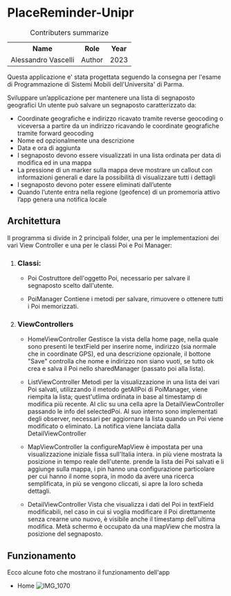 # PlaceReminder-Unipr

<table>
<caption id="multi_row">Contributers summarize</caption>
<tr>    <th>Name      <th>Role               <th>Year
<tr><td>Alessandro Vascelli   <td>Author  <td>2023
</table>

Questa applicazione e' stata progettata seguendo la consegna per l'esame di Programmazione di Sistemi Mobili dell'Universita' di Parma.

Sviluppare un’applicazione per mantenere una lista di segnaposto geografici Un utente può salvare un segnaposto caratterizzato da:

- Coordinate geografiche e indirizzo ricavato tramite reverse geocoding o viceversa a partire da un indirizzo ricavando le coordinate geografiche tramite forward geocoding
- Nome ed opzionalmente una descrizione
- Data e ora di aggiunta
- I segnaposto devono essere visualizzati in una lista ordinata per data di modifica ed in una mappa
- La pressione di un marker sulla mappa deve mostrare un callout con informazioni generali e dare la possibilità di visualizzare tutti i dettagli
- I segnaposto devono poter essere eliminati dall’utente
- Quando l’utente entra nella regione (geofence) di un promemoria attivo l’app genera una notifica locale

## Architettura

Il programma si divide in 2 principali folder, una per le implementazioni dei vari View Controller e una per le classi Poi e Poi Manager:
1. ### Classi:

   - Poi
     Costruttore dell'oggetto Poi, necessario per salvare il segnaposto scelto dall'utente.
     
   - PoiManager
     Contiene i metodi per salvare, rimuovere o ottenere tutti i Poi memorizzati.
2. ### ViewControllers
   
   - HomeViewController
     Gestisce la vista della home page, nella quale sono presenti le textField per inserire nome, indirizzo (sia normale che in coordinate GPS), ed una descrizione opzionale, il bottone "Save"
     controlla che nome e indirizzo non siano vuoti, se tutto ok crea e salva il Poi nello sharedManager (passato poi alla lista).
     
   - ListViewController
     Metodi per la visualizzazione in una lista dei vari Poi salvati, utilizzando il metodo getAllPoi di PoiManager, viene riempita la lista; quest'utlima ordinata in base al timestamp di modifica più recente.
     Al clic su una cella apre la DetailViewController passando le info del selectedPoi.
     Al suo interno sono implementati degli observer, necessari per aggiornare la lista quando un Poi viene modificato o eliminato.
     La notifica viene lanciata dalla DetailViewController
     
   - MapViewController
     la configureMapView è impostata per una visualizzazione iniziale fissa sull'Italia intera. in più viene mostrata la posizione in tempo reale dell'utente.
     prende la lista dei Poi salvati e li aggiunge sulla mappa, i pin hanno una configurazione particolare per cui hanno il nome sopra, in modo da avere una ricerca semplificata, in più
     se vengono cliccati, si apre la loro scheda dettagli.
     
   - DetailViewController
     Vista che visualizza i dati del Poi in textField modificabili, nel caso in cui si voglia modificare il Poi direttamente senza crearne uno nuovo, è visibile anche il timestamp dell'ultima modifica.
     Metà schermo è occupato da una mapView che mostra la posizione del segnaposto.

## Funzionamento
Ecco alcune foto che mostrano il funzionamento dell'app

- Home
![IMG_1070](https://github.com/OhVash/PlaceReminder-Unipr/assets/106656351/77f1d4e4-359e-4b70-934c-bf0431f636a2)




     
     
     
     

     
